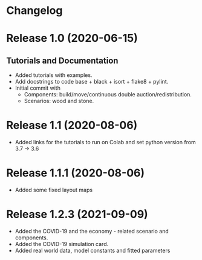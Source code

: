 # Changelog

# Release 1.0 (2020-06-15)

## Tutorials and Documentation

- Added tutorials with examples.
- Add docstrings to code base + black + isort + flake8 + pylint.
- Initial commit with
  - Components: build/move/continuous double auction/redistribution.
  - Scenarios: wood and stone.
  
# Release 1.1 (2020-08-06)

- Added links for the tutorials to run on Colab and set python version from 3.7 -> 3.6

# Release 1.1.1 (2020-08-06)

- Added some fixed layout maps

# Release 1.2.3 (2021-09-09)

- Added the COVID-19 and the economy - related scenario and components.
- Added the COVID-19 simulation card.
- Added real world data, model constants and fitted parameters

